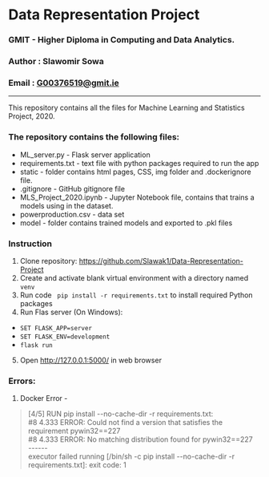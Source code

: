 # Data Representation Project

### GMIT - Higher Diploma in Computing and Data Analytics.
### Author : Slawomir Sowa
### Email : G00376519@gmit.ie
---

This repository contains all the files for Machine Learning and Statistics Project, 2020. 

### The repository contains the following files:

* ML_server.py - Flask server application 
* requirements.txt - text file with python packages required to run the app
* static - folder contains html pages, CSS, img folder and .dockerignore file. 
* .gitignore - GitHub gitignore file
* MLS_Project_2020.ipynb - Jupyter Notebook file, contains that trains a models using in the dataset.
* powerproduction.csv - data set
* model - folder contains trained models and exported to .pkl files

### Instruction

1. Clone repository: https://github.com/Slawak1/Data-Representation-Project
2. Create and activate blank virtual environment with a directory named <code>venv</code>
3. Run code <code> pip install -r requirements.txt</code> to install required Python packages
4. Run Flas server (On Windows):
* <code>SET FLASK_APP=server</code>
* <code>SET FLASK_ENV=development</code>
* <code>flask run</code>
5. Open http://127.0.0.1:5000/ in web browser

### Errors:
1. Docker Error - 
> [4/5] RUN pip install --no-cache-dir -r requirements.txt:<br>
#8 4.333 ERROR: Could not find a version that satisfies the requirement pywin32==227<br>
#8 4.333 ERROR: No matching distribution found for pywin32==227<br>
------<br>
executor failed running [/bin/sh -c pip install --no-cache-dir -r requirements.txt]: exit code: 1<br>
